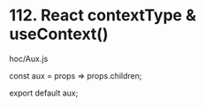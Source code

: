 # 112. React contextType & useContext()

hoc/Aux.js

const aux = props => props.children;

export default aux;
